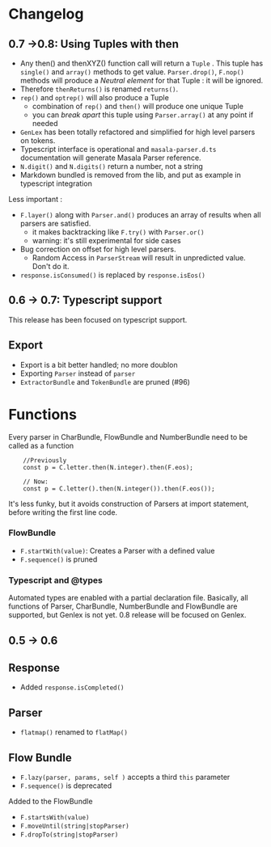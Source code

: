 Changelog
====

0.7 ->0.8: Using Tuples with then
---

* Any then() and thenXYZ() function call will return a `Tuple` . This tuple has `single()` and `array()` methods to get value.
`Parser.drop()`, `F.nop()` methods will produce a *Neutral element* for that Tuple : it will be ignored.
* Therefore `thenReturns()` is renamed `returns()`.
* `rep()` and `optrep()` will also produce a Tuple
    - combination of `rep()` and `then()` will produce one unique Tuple
    - you can *break apart* this tuple using `Parser.array()` at any point if needed
* `GenLex` has been totally refactored and simplified for high level parsers on tokens.
* Typescript interface is operational and `masala-parser.d.ts` documentation will generate Masala Parser reference.
* `N.digit()` and `N.digits()` return a number, not a string
* Markdown bundled is removed from the lib, and put as example in typescript integration

Less important :

* `F.layer()` along with `Parser.and()` produces an array of results when all parsers are satisfied.
    - it makes backtracking like `F.try()` with `Parser.or()`
    - warning: it's still experimental for side cases
* Bug correction on offset for high level parsers.
    - Random Access in `ParserStream` will result in unpredicted value. Don't do it.
* `response.isConsumed()` is replaced by `response.isEos()`


0.6 -> 0.7: Typescript support
----

This release has been focused on typescript support.

## Export

* Export is a bit better handled; no more doublon
* Exporting `Parser` instead of `parser`
* `ExtractorBundle` and `TokenBundle` are pruned (#96) 

# Functions

Every parser in CharBundle, FlowBundle and NumberBundle need to be called as a function
    
        //Previously
        const p = C.letter.then(N.integer).then(F.eos);
        
        // Now:
        const p = C.letter().then(N.integer()).then(F.eos());
        
It's less funky, but it avoids construction of Parsers at import statement, before writing the first line code.        

### FlowBundle

* `F.startWith(value)`: Creates a Parser with a defined value
* `F.sequence()` is pruned


### Typescript and @types

Automated types are enabled with a partial declaration file. Basically, all functions of Parser, CharBundle, 
NumberBundle and FlowBundle are supported, but Genlex is not yet. 0.8 release will be focused on Genlex.



0.5 -> 0.6
----

## Response

* Added `response.isCompleted()`

## Parser

* `flatmap()` renamed to `flatMap()`

## Flow Bundle

* `F.lazy(parser, params, self )` accepts a third `this` parameter
* `F.sequence()` is deprecated


Added  to the FlowBundle

* `F.startsWith(value)`
* `F.moveUntil(string|stopParser)`
* `F.dropTo(string|stopParser)`







